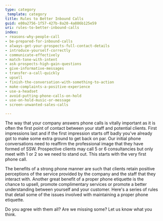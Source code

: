 ```yaml
---
type: category
_template: category
title: Rules to Better Inbound Calls
guid: e80a2756-1f57-427b-8a20-4a886b125e59
uri: rules-to-better-inbound-calls
index:
- reasons-why-people-call
- be-prepared-for-inbound-calls
- always-get-your-prospects-full-contact-details
- introduce-yourself-correctly
- communicate-effectively
- match-tone-with-intent
- ask-prospects-high-gain-questions
- give-informative-messages
- transfer-a-call-quickly
- upsell
- finish-the-conversation-with-something-to-action
- make-complaints-a-positive-experience
- use-a-headset
- avoid-putting-phone-calls-on-hold
- use-on-hold-music-or-message
- screen-unwanted-sales-calls

---
```


The way that your company answers phone calls is vitally important as it is often the first point of contact between your staff and potential clients. First impressions last and if the first impression starts off badly you've already got to make some extra ground to get back on par. Our initial phone conversations need to reaffirm the professional image that they have formed of SSW. Prospective clients may call 5 or 6 consultancies but only meet with 1 or 2 so we need to stand out. This starts with the very first phone call.

The benefits of a strong phone manner are such that clients retain positive perceptions of the service provided by the company and the staff that they interact with. Another great benefit of a proper phone etiquette is the chance to upsell, promote complimentary services or promote a better understanding between yourself and your customer. Here's a series of rules that detail some of the issues involved with maintaining a proper phone etiquette.

Do you agree with them all? Are we missing some? Let us know what you think.

